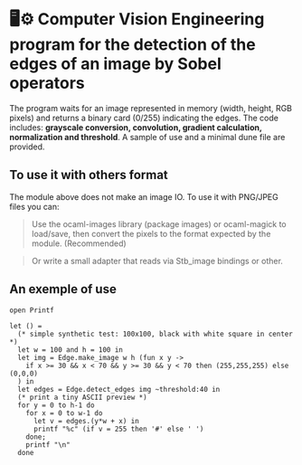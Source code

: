 # 🖥️⚙️ Computer Vision Engineering program for the detection of the edges of an image by Sobel operators
The program waits for an image represented in memory (width, height, RGB pixels) and returns a binary card (0/255) indicating the edges. The code includes: **grayscale conversion, convolution, gradient calculation, normalization and threshold**. A sample of use and a minimal dune file are provided.

## To use it with others format

The module above does not make an image IO. To use it with PNG/JPEG files you can:

> Use the ocaml-images library (package images) or ocaml-magick to load/save, then convert the pixels to the format expected by the module. (Recommended)

> Or write a small adapter that reads via Stb_image bindings or other.

## An exemple of use 

```
open Printf

let () =
  (* simple synthetic test: 100x100, black with white square in center *)
  let w = 100 and h = 100 in
  let img = Edge.make_image w h (fun x y ->
    if x >= 30 && x < 70 && y >= 30 && y < 70 then (255,255,255) else (0,0,0)
  ) in
  let edges = Edge.detect_edges img ~threshold:40 in
  (* print a tiny ASCII preview *)
  for y = 0 to h-1 do
    for x = 0 to w-1 do
      let v = edges.(y*w + x) in
      printf "%c" (if v = 255 then '#' else ' ')
    done;
    printf "\n"
  done
```
